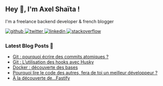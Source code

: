 ## Hey 👋, I'm Axel Shaïta !  

I'm a freelance backend developer & french blogger

<a href="https://github.com/arkerone" target="_blank">
<img src=https://img.shields.io/badge/github-%2324292e.svg?&style=for-the-badge&logo=github&logoColor=white alt=github style="margin-bottom: 5px;" />
</a>
<a href="https://twitter.com/arkerone" target="_blank">
<img src=https://img.shields.io/badge/twitter-%2300acee.svg?&style=for-the-badge&logo=twitter&logoColor=white alt=twitter style="margin-bottom: 5px;" />
</a>
<a href="https://linkedin.com/in/axelshaita" target="_blank">
<img src=https://img.shields.io/badge/linkedin-%231E77B5.svg?&style=for-the-badge&logo=linkedin&logoColor=white alt=linkedin style="margin-bottom: 5px;" />
</a>
<a href="https://stackoverflow.com/users/1292075" target="_blank">
<img src=https://img.shields.io/badge/stackoverflow-%23F28032.svg?&style=for-the-badge&logo=stackoverflow&logoColor=white alt=stackoverflow style="margin-bottom: 5px;" />
</a>  
    

### Latest Blog Posts 📩
<!-- BLOG-POST-LIST:START -->
- [Git : pourquoi écrire des commits atomiques ?](https://www.codeheroes.fr/2021/10/25/git-pourquoi-ecrire-des-commits-atomiques/?utm_source=rss&utm_medium=rss&utm_campaign=git-pourquoi-ecrire-des-commits-atomiques)
- [Git : L’utilisation des hooks avec Husky](https://www.codeheroes.fr/2021/10/11/git-lutilisation-des-hooks-avec-husky/?utm_source=rss&utm_medium=rss&utm_campaign=git-lutilisation-des-hooks-avec-husky)
- [Docker : découverte des bases](https://www.codeheroes.fr/2021/06/14/docker-decouverte-des-bases/?utm_source=rss&utm_medium=rss&utm_campaign=docker-decouverte-des-bases)
- [Pourquoi lire le code des autres, fera de toi un meilleur développeur ?](https://www.codeheroes.fr/2021/04/14/pourquoi-lire-le-code-des-autres-fera-de-toi-un-meilleur-developpeur/?utm_source=rss&utm_medium=rss&utm_campaign=pourquoi-lire-le-code-des-autres-fera-de-toi-un-meilleur-developpeur)
- [À la découverte de…Fastify](https://www.codeheroes.fr/2021/03/29/a-la-decouverte-de-fastify/?utm_source=rss&utm_medium=rss&utm_campaign=a-la-decouverte-de-fastify)
<!-- BLOG-POST-LIST:END -->
<br />

